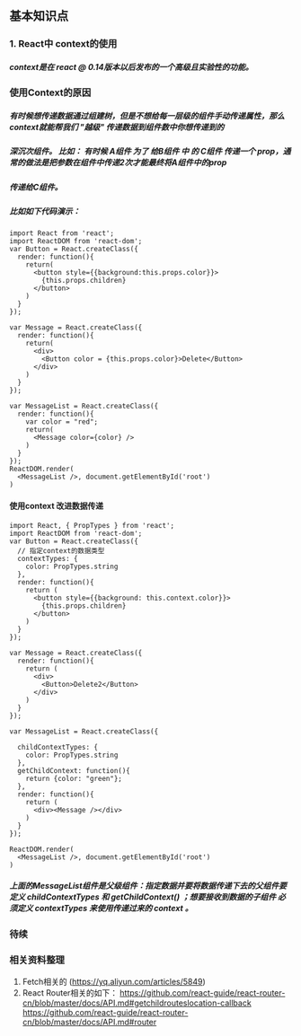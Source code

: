 ## 基本知识点
### 1. React中 context的使用
##### context是在 react @ 0.14版本以后发布的一个高级且实验性的功能。
### 使用Context的原因
##### 有时候想传递数据通过组建树，但是不想给每一层级的组件手动传递属性，那么context就能帮我们 "越级" 传递数据到组件数中你想传递到的
##### 深沉次组件。 比如： 有时候 A组件 为了 给B组件 中 的 C组件 传递一个 prop，通常的做法是把参数在组件中传递2次才能最终将A组件中的prop
##### 传递给C组件。
##### 比如如下代码演示：
    import React from 'react';
    import ReactDOM from 'react-dom';
    var Button = React.createClass({
      render: function(){
        return(
          <button style={{background:this.props.color}}>
            {this.props.children}
          </button>
        )
      }
    });

    var Message = React.createClass({
      render: function(){
        return(
          <div>
            <Button color = {this.props.color}>Delete</Button>
          </div>
        ) 
      }
    }); 

    var MessageList = React.createClass({
      render: function(){
        var color = "red";
        return(
          <Message color={color} />
        )
      }
    });
    ReactDOM.render(
      <MessageList />, document.getElementById('root')
    )
#### 使用context 改进数据传递
    import React, { PropTypes } from 'react';
    import ReactDOM from 'react-dom';
    var Button = React.createClass({
      // 指定context的数据类型
      contextTypes: {
        color: PropTypes.string
      },
      render: function(){
        return (
          <button style={{background: this.context.color}}>
            {this.props.children}
          </button>
        )
      }
    });

    var Message = React.createClass({
      render: function(){
        return (
          <div>
            <Button>Delete2</Button>
          </div>
        )
      }
    });

    var MessageList = React.createClass({

      childContextTypes: {
        color: PropTypes.string
      },
      getChildContext: function(){
        return {color: "green"};
      },
      render: function(){
        return (
          <div><Message /></div>
        )
      }
    });

    ReactDOM.render(
      <MessageList />, document.getElementById('root')
    )
##### 上面的MessageList组件是父级组件：指定数据并要将数据传递下去的父组件要定义 childContextTypes 和 getChildContext() ；想要接收到数据的子组件 必须定义 contextTypes 来使用传递过来的 context 。
### 待续
### 相关资料整理
1. Fetch相关的 (https://yq.aliyun.com/articles/5849)
2. React Router相关的如下：
https://github.com/react-guide/react-router-cn/blob/master/docs/API.md#getchildrouteslocation-callback
https://github.com/react-guide/react-router-cn/blob/master/docs/API.md#router

